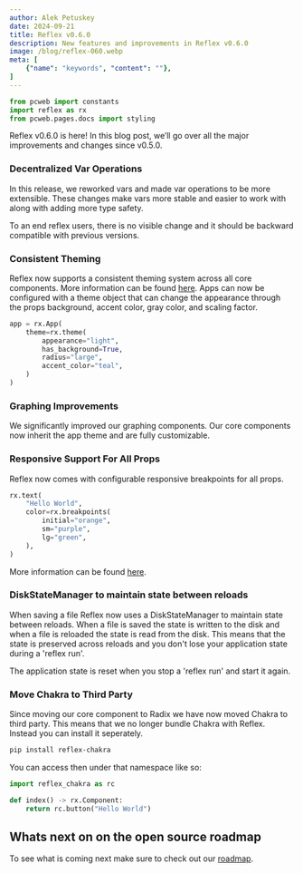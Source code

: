 ```yaml
---
author: Alek Petuskey
date: 2024-09-21
title: Reflex v0.6.0
description: New features and improvements in Reflex v0.6.0
image: /blog/reflex-060.webp
meta: [
    {"name": "keywords", "content": ""},
]
---
```


```python exec
from pcweb import constants
import reflex as rx
from pcweb.pages.docs import styling
```

Reflex v0.6.0 is here! In this blog post, we’ll go over all the major improvements and changes since v0.5.0.

### Decentralized Var Operations

In this release, we reworked vars and made var operations to be more extensible. These changes make vars more stable and easier to work with along with adding more type safety.


To an end reflex users, there is no visible change and it should be backward compatible with previous versions.

### Consistent Theming

Reflex now supports a consistent theming system across all core components. More information can be found [here]({styling.theming.path}). Apps can now be configured with a theme object that can change the appearance through the props background, accent color, gray color, and scaling factor.


```python
app = rx.App(
    theme=rx.theme(
        appearance="light",
        has_background=True,
        radius="large",
        accent_color="teal",
    )
)
``` 

### Graphing Improvements

We significantly improved our graphing components. Our core components now inherit the app theme and are fully customizable. 

### Responsive Support For All Props

Reflex now comes with configurable responsive breakpoints for all props.

```python
rx.text(
    "Hello World",
    color=rx.breakpoints(
        initial="orange",
        sm="purple",
        lg="green",
    ),
)
```

More information can be found [here]({styling.responsive.path}).

### DiskStateManager to maintain state between reloads

When saving a file Reflex now uses a DiskStateManager to maintain state between reloads. When a file is saved the state is written to the disk and when a file is reloaded the state is read from the disk. This means that the state is preserved across reloads and you don't lose your application state during a 'reflex run'.

The application state is reset when you stop a 'reflex run' and start it again.

### Move Chakra to Third Party

Since moving our core component to Radix we have now moved Chakra to third party. This means that we no longer bundle Chakra with Reflex. Instead you can install it seperately.

```bash
pip install reflex-chakra
```

You can access then under that namespace like so:

```python
import reflex_chakra as rc

def index() -> rx.Component:
    return rc.button("Hello World")
```

## Whats next on on the open source roadmap

To see what is coming next make sure to check out our [roadmap](https://github.com/reflex-dev/reflex/issues/2727).